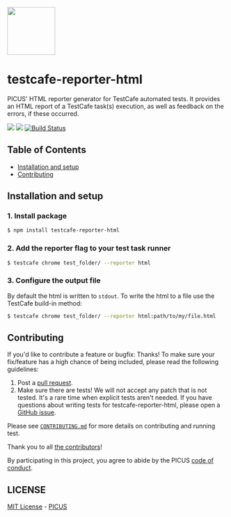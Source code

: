 [<img width="110" src="https://avatars3.githubusercontent.com/u/38539999?s=200&v=4g" />](https://picuscreative.com)

# testcafe-reporter-html

PICUS' HTML reporter generator for TestCafe automated tests. It provides an HTML report of a TestCafe task(s) execution, as well as feedback on the errors, if these occurred.

[<img src="https://img.shields.io/david/picuscreative/testcafe-reporter-html.svg" />](https://david-dm.org/picuscreative/testcafe-reporter-html)
[<img src="https://img.shields.io/david/dev/picuscreative/testcafe-reporter-html.svg" />](https://david-dm.org/picuscreative/testcafe-reporter-html?type=dev)
[![Build Status](https://travis-ci.org/picuscreative/testcafe-reporter-html.svg?branch=master)](https://travis-ci.org/picuscreative/testcafe-reporter-html)

## Table of Contents

- [Installation and setup](#installation-and-setup)
- [Contributing](#installation-and-setup)

## Installation and setup

### 1. Install package

```sh
$ npm install testcafe-reporter-html
```

### 2. Add the reporter flag to your test task runner

```sh
$ testcafe chrome test_folder/ --reporter html
```

### 3. Configure the output file

By default the html is written to `stdout`. To write the html to a file use the TestCafe build-in method:
```sh
$ testcafe chrome test_folder/ --reporter html:path/to/my/file.html
```

## Contributing

If you'd like to contribute a feature or bugfix: Thanks! To make sure your
fix/feature has a high chance of being included, please read the following
guidelines:

1. Post a [pull request](https://github.com/picuscreative/testcafe-reporter-html/compare/).
2. Make sure there are tests! We will not accept any patch that is not tested.
   It's a rare time when explicit tests aren't needed. If you have questions
   about writing tests for testcafe-reporter-html, please open a
   [GitHub issue](https://github.com/picuscreative/testcafe-reporter-html/issues/new).

Please see [`CONTRIBUTING.md`](./CONTRIBUTING.md) for more details on contributing and running test.

Thank you to all [the contributors](https://github.com/picuscreative/testcafe-reporter-html/graphs/contributors)!

By participating in this project, you agree to abide by the PICUS [code of conduct](https://picuscreative.com/code-of-conduct).

## LICENSE

[MIT License](https://opensource.org/licenses/MIT) - [PICUS](https://picuscreative.com)
